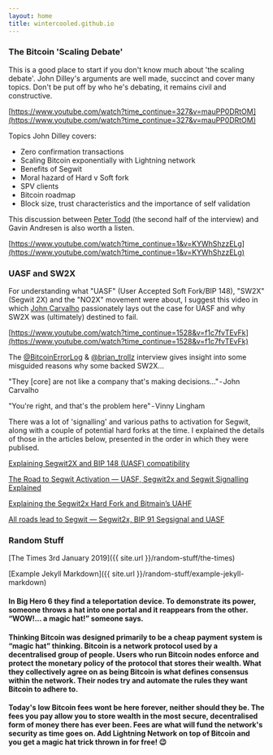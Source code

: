 ```yaml
---
layout: home
title: wintercooled.github.io
---
```


### The Bitcoin 'Scaling Debate'

This is a good place to start if you don't know much about 'the scaling debate'. John Dilley's arguments are well made, succinct and cover many topics. Don't be put off by who he's debating, it remains civil and constructive.

[https://www.youtube.com/watch?time_continue=327&v=mauPP0DRtOM](https://www.youtube.com/watch?time_continue=327&v=mauPP0DRtOM)

Topics John Dilley covers:

* Zero confirmation transactions
* Scaling Bitcoin exponentially with Lightning network
* Benefits of Segwit
* Moral hazard of Hard v Soft fork
* SPV clients
* Bitcoin roadmap
* Block size, trust characteristics and the importance of self validation

This discussion between [Peter Todd](https://twitter.com/peterktodd) (the second half of the interview) and Gavin Andresen is also worth a listen.

[https://www.youtube.com/watch?time_continue=1&v=KYWhShzzELg](https://www.youtube.com/watch?time_continue=1&v=KYWhShzzELg)

### UASF and SW2X

For understanding what "UASF" (User Accepted Soft Fork/BIP 148), "SW2X" (Segwit 2X) and the "NO2X" movement were about, I suggest this video in which [John Carvalho](https://twitter.com/BitcoinErrorLog) passionately lays out the case for UASF and why SW2X was (ultimately) destined to fail.

[https://www.youtube.com/watch?time_continue=1528&v=f1c7fvTEvFk](https://www.youtube.com/watch?time_continue=1528&v=f1c7fvTEvFk)

The [@BitcoinErrorLog](https://twitter.com/BitcoinErrorLog) & [@brian_trollz](https://twitter.com/brian_trollz) interview gives insight into some misguided reasons why some backed SW2X...

"They [core] are not like a company that's making decisions…" - John Carvalho

"You're right, and that's the problem here" - Vinny Lingham

There was a lot of 'signalling' and various paths to activation for Segwit, along with a couple of potential hard forks at the time. I explained the details of those in the articles below, presented in the order in which they were publised.

[Explaining Segwit2X and BIP 148 (UASF) compatibility](https://medium.com/@wintercooled/explaining-segwit2x-and-bip-148-uasf-compatibility-39ca7e3296ed)

[The Road to Segwit Activation — UASF, Segwit2x and Segwit Signalling Explained](https://medium.com/@wintercooled/the-road-to-segwit-activation-uasf-segwit2x-and-segwit-signalling-explained-2ff00488b7cb)

[Explaining the Segwit2x Hard Fork and Bitmain’s UAHF](https://medium.com/@wintercooled/explaining-the-segwit2x-hard-fork-and-bitmains-uahf-f4bf93926252)

[All roads lead to Segwit — Segwit2x, BIP 91 Segsignal and UASF](https://medium.com/@wintercooled/segwit2x-segsignal-and-the-uasf-all-roads-lead-to-segwit-d66fedf7fba)



### Random Stuff
[The Times 3rd January 2019]({{ site.url }}/random-stuff/the-times)

[Example Jekyll Markdown]({{ site.url }}/random-stuff/example-jekyll-markdown)


#### In Big Hero 6 they find a teleportation device. To demonstrate its power, someone throws a hat into one portal and it reappears from the other. “WOW!... a magic hat!” someone says. 

#### Thinking Bitcoin was designed primarily to be a cheap payment system is “magic hat” thinking. Bitcoin is a network protocol used by a decentralised group of people. Users who run Bitcoin nodes enforce and protect the monetary policy of the protocol that stores their wealth. What they collectively agree on as being Bitcoin is what defines consensus within the network. Their nodes try and automate the rules they want Bitcoin to adhere to.

#### Today's low Bitcoin fees wont be here forever, neither should they be. The fees you pay allow you to store wealth in the most secure, decentralised form of money there has ever been. Fees are what will fund the network's security as time goes on. Add Lightning Network on top of Bitcoin and you get a magic hat trick thrown in for free! 😉

